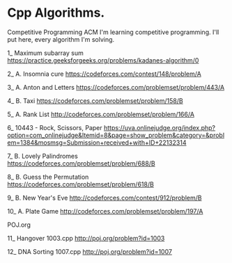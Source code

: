 # Cpp Algorithms.
 Competitive Programming
 ACM
I'm learning competitive programming.
I'll put here, every algorithm I'm solving.


1_ Maximum subarray sum
https://practice.geeksforgeeks.org/problems/kadanes-algorithm/0

2_ A. Insomnia cure
https://codeforces.com/contest/148/problem/A

3_ A. Anton and Letters
https://codeforces.com/problemset/problem/443/A

4_ B. Taxi
https://codeforces.com/problemset/problem/158/B

5_ A. Rank List
http://codeforces.com/problemset/problem/166/A

6_ 10443 - Rock, Scissors, Paper
https://uva.onlinejudge.org/index.php?option=com_onlinejudge&Itemid=8&page=show_problem&category=&problem=1384&mosmsg=Submission+received+with+ID+22132314

7_ B. Lovely Palindromes
https://codeforces.com/problemset/problem/688/B

8_ B. Guess the Permutation
https://codeforces.com/problemset/problem/618/B

9_ B. New Year's Eve
http://codeforces.com/contest/912/problem/B

10_ A. Plate Game
http://codeforces.com/problemset/problem/197/A

POJ.org 

11_ Hangover 1003.cpp
http://poj.org/problem?id=1003

12_ DNA Sorting 1007.cpp
http://poj.org/problem?id=1007




